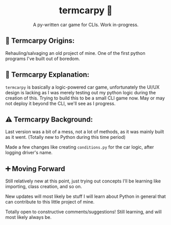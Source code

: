 <h1 align="center">termcarpy 🐍</h1>
<p align="center">A py-written car game for CLIs. Work in-progress.</p>

## 🐣 Termcarpy Origins:

Rehauling/salvaging an old project of mine. One of the first python programs I've built out of boredom.

## 📝 Termcarpy Explanation:
`termcarpy` is basically a logic-powered car game, unfortunately the UI/UX design is lacking as I was merely testing out my python logic during the creation of this. Trying to build this to be a small CLI game now. May or may not deploy it beyond the CLI, we'll see as I progress.

## ⚠ Termcarpy Background:
Last version was a bit of a mess, not a lot of methods, as it was mainly built as it went. 
(Totally new to Python during this time period) 

Made a few changes like creating `conditions.py` for the car logic, after logging driver's name.

## ➕ Moving Forward
Still relatively new at this point, just trying out concepts I'll be learning like importing, class creation, and so on.

New updates will most likely be stuff I will learn about Python in general that can contribute to this little project of mine.

Totally open to constructive comments/suggestions! Still learning, and will most likely always be.
